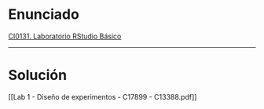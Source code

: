 # Enunciado
[CI0131. Laboratorio RStudio Básico](<file:///C:\Users\brand\OneDrive\Documents\ObsidianVault\Folders\Experiment Desgin\CI0131. Laboratorio RStudio Básico>)
___
# Solución
[[Lab 1 - Diseño de experimentos - C17899 - C13388.pdf]]